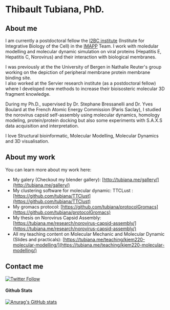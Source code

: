 # Thibault Tubiana, PhD.

## About me

I am currently a postdoctoral fellow the [I2BC institute](https://www.i2bc.paris-saclay.fr) (Institute for Integrative Biology of the Cell) in the [IMAPP](https://www.i2bc.paris-saclay.fr/equipe-interactions-and-assembly-mechanisms-of-proteins-and-peptides/) Team. I work with moledular modelling and molecular dynamic simulation on viral proteins (Hepatitis E, Hepatitis C, Norovirus) and their interaction with biological membranes.  

I was previously at the the University of Bergen in Nathalie Reuter's group working on the depiction of peripheral membrane protein membrane binding site.  
I also worked at the Servier research institute (as a postdoctoral fellow) where I developed new methods to increase their bioisosteric molecular 3D fragment knowledge.   

During my Ph.D., supervised by Dr. Stephane Bressanelli and Dr. Yves Boulard at the French Atomic Energy Commission (Paris Saclay), I studied the norovirus capsid self-assembly using molecular dynamics, homology modeling, protein/protein docking but also some experiments with S.A.X.S data acquisition and interpretation.  

I love Structural bioinformatic, Molecular Modelling, Molecular Dynamics and 3D visualisation. 

## About my work
You can learn more about my work here: 
- My galery (Checkout my blender gallery): [http://tubiana.me/gallery/](http://tubiana.me/gallery/)
- My clustering software for molecular dynamic: TTCLust : [https://github.com/tubiana/TTClust](https://github.com/tubiana/TTClust)
- My gromacs protocol: [https://github.com/tubiana/protocolGromacs](https://github.com/tubiana/protocolGromacs)
- My thesis on Norovirus Capsid Assembly: [https://tubiana.me/research/norovirus-capsid-assembly/](https://tubiana.me/research/norovirus-capsid-assembly/)
- All my teaching content on Molecular Mechanic and Molecular Dynamic (Slides and practicals): [https://tubiana.me/teaching/kjem220-molecular-modelling/](https://tubiana.me/teaching/kjem220-molecular-modelling/)

## Contact me
[![Twitter Follow](https://img.shields.io/twitter/follow/ttubiana?color=1DA1F2&logo=twitter&style=for-the-badge)](https://twitter.com/ttubiana)


#### Github Stats
[![Anurag's GitHub stats](https://github-readme-stats.vercel.app/api?username=tubiana)](https://github.com/anuraghazra/github-readme-stats)

